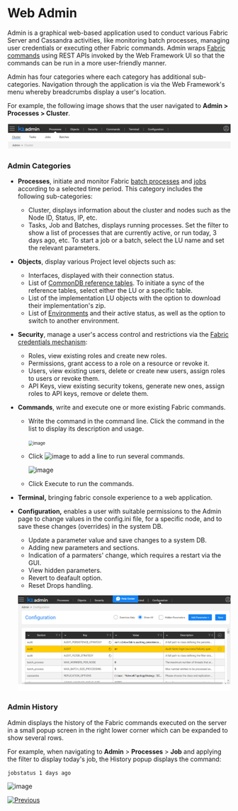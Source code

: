 # Web Admin

Admin is a graphical web-based application used to conduct various Fabric Server and Cassandra activities, like monitoring batch processes, managing user credentials or executing other Fabric commands. Admin wraps [Fabric commands](/articles/02_fabric_architecture/04_fabric_commands.md) using REST APIs invoked by the Web Framework UI so that the commands can be run in a more user-friendly manner. 

Admin has four categories where each category has additional sub-categories. Navigation through the application is via the Web Framework's menu whereby breadcrumbs display a user's location. 

For example, the following image shows that the user navigated to **Admin > Processes > Cluster**.

![admin](./images/admin.png)

### Admin Categories

* **Processes**, initiate and monitor Fabric [batch processes](/articles/20_jobs_and_batch_services/11_batch_process_overview.md) and [jobs](/articles/20_jobs_and_batch_services/01_fabric_jobs_overview.md) according to a selected time period. This category includes the following sub-categories:

  * Cluster, displays information about the cluster and nodes such as the Node ID, Status, IP, etc.
  * Tasks, Job and Batches, displays running processes. Set the filter to show a list of processes that are currently active, or run today, 3 days ago, etc. To start a job or a batch, select the LU name and set the relevant parameters.

* **Objects**, display various Project level objects such as:
  
  * Interfaces, displayed with their connection status.
  * List of [CommonDB reference tables](/articles/22_reference(commonDB)_tables/01_fabric_commonDB_overview.md). To initiate a sync of the reference tables, select either the LU or a specific table.
  * List of the implementation LU objects with the option to download their implementation's zip.
  * List of [Environments](/articles/25_environments/01_environments_overview.md) and their active status, as well as the option to switch to another environment.
  
* **Security**, manage a user's access control and restrictions via the [Fabric credentials mechanism](/articles/17_fabric_credentials/01_fabric_credentials_overview.md):
  * Roles, view existing roles and create new roles.
  * Permissions, grant access to a role on a resource or revoke it.
  * Users, view existing users, delete or create new users, assign roles to users or revoke them.
  * API Keys, view existing security tokens, generate new ones, assign roles to API keys, remove or delete them.
  
* **Commands**, write and execute one or more existing Fabric commands. 

  * Write the command in the command line. Click the command in the list to display its description and usage.

    <img src="images/30_03_2.PNG" alt="image" style="zoom:67%;" />

  * Click ![image](images/30_03_icon.PNG) to add a line to run several commands. 

    <img src="images/30_03_3.PNG" alt="image"  />
    
  * Click Execute to run the commands.

* **Terminal,** bringing fabric console experience to a web application. 

* **Configuration,** enables a user with suitable permissions to the Admin page to change values in the config.ini file, for a specific node, and to save these changes (overrides) in the system DB.
   * Update a parameter value and save changes to a system DB.
   * Adding new parameters and sections.
   * Indication of a parmaters' change, which requires a restart via the GUI.
   * View hidden parameters.
   * Revert to deafault option.
   * Reset Drops handling.

  ![configuration](./images/configuration.png)



### Admin History

Admin displays the history of the Fabric commands executed on the server in a small popup screen in the right lower corner which can be expanded to show several rows.

For example, when navigating to **Admin** > **Processes** > **Job** and applying the filter to display today's job, the History popup displays the command: 

~~~
jobstatus 1 days ago
~~~

![image](images/30_03_history.PNG)

[![Previous](/articles/images/Previous.png)](/articles/30_web_framework/02_preintegrated_apps_overview.md)
